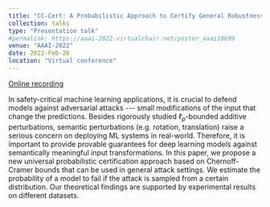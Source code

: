 ```yaml
---
title: "CC-Cert: A Probabilistic Approach to Certify General Robustness of Neural Networks"
collection: talks
type: "Presentation talk"
#permalink: https://aaai-2022.virtualchair.net/poster_aaai10699
venue: "AAAI-2022"
date: 2022-Feb-26
location: "Virtual conference"
---
```

[Online recording](https://aaai-2022.virtualchair.net/poster_aaai10699)


In safety-critical machine learning applications, it is crucial to defend models against adversarial attacks --- small modifications of the input that change the predictions. Besides rigorously studied $\ell_p$-bounded additive perturbations, semantic perturbations (e.g. rotation, translation) raise a serious concern on deploying ML systems in real-world. Therefore, it is important to provide provable guarantees for deep learning models against semantically meaningful input transformations. In this paper, we propose a new universal probabilistic certification approach based on Chernoff-Cramer bounds that can be used in general attack settings. We estimate the probability of a model to fail if the attack is sampled from a certain distribution. Our theoretical findings are supported by experimental results on different datasets.